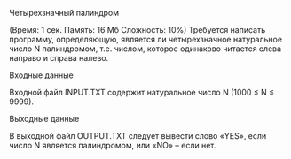 Четырехзначный палиндром

(Время: 1 сек. Память: 16 Мб Сложность: 10%)
Требуется написать программу, определяющую, является ли четырехзначное натуральное число N палиндромом, т.е. числом, которое одинаково читается слева направо и справа налево.

Входные данные

Входной файл INPUT.TXT содержит натуральное число N (1000 ≤ N ≤ 9999).

Выходные данные

В выходной файл OUTPUT.TXT следует вывести слово «YES», если число N является палиндромом, или «NO» – если нет.